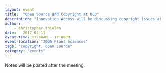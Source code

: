 ```yaml
---
layout: event
title:  "Open Source and Copyright at UCD"
description: "Innovation Access will be discussing copyright issues at UCD and answering questions related to Open Source."
author:
    - christopher_thielen
date:   2017-04-11
event-time: 11:00AM - 12:00PM
event-location: "2005 Plant Sciences"
tags: "copyright, open source"
category: "events"
---
```


Notes will be posted after the meeting.

<!--Announcements
-
- Remember to join #appdev on slack.ucdavis.edu, appdev@ucdavis.edu mailing list, etc.
- Project listing
- Ask for audio/visual equipment (James Cubbage will bring the equipment next meeting).
- Solicited feedback on last year's survey. We will be performing another one in March.
- Subject Matter Expert call.

Angular 2 and Full Stack Typescript
-
Slides: [PDF]({{ site.baseurl }}/media/meetings/8/angular2.pdf) [PPTX]({{ site.baseurl }}/media/meetings/8/angular2.pptx)

Eli Richmond, Joshua Eilers, and David Scott gave a presentation on Angular 2, full stack Typescript, and Docker on AWS.

Miscellaneous
=
There were **18 individuals in attendance**.-->

